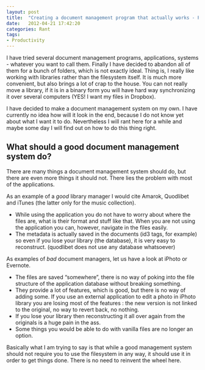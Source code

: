 ```yaml
---
layout: post
title:  "Creating a document management program that actually works - Part 1"
date:   2012-04-21 17:42:20
categories: Rant
tags:
- Productivity
---
```


I have tried several document management programs, applications, systems -
whatever you want to call them. Finally I have decided to abandon all of them
for a bunch of folders, which is not exactly ideal. Thing is, I really like
working with libraries rather than the filesystem itself. It is much more
convenient, but also brings a lot of crap to the house. You can not really move
a library, if it is in a binary form you will have hard way synchronizing it
over several computers (YES! I want my files in Dropbox).

I have decided to make a document management system on my own. I have currently
no idea how will it look in the end, because I do not know yet about what I
want it to do. Nevertheless I will rant here for a while and maybe some day I
will find out on how to do this thing right.

## What should a good document management system do?

There are many things a document management system should do, but there are
even more things it should not. There lies the problem with most of the
applications.

As an example of a *good* library manager I would cite Amarok, Quodlibet and
iTunes (the latter only for the music collection).

- While using the application you do not have to worry about where the files
are, what is their format and stuff like that. When you are not using the
application you can, however, navigate in the files easily.
- The metadata is actually saved in the documents (id3 tags, for example) so
even if you lose your library (the database), it is very easy to reconstruct.
(quodlibet does not use any database whatsoever)

As examples of *bad* document managers, let us have a look at iPhoto or Evernote.

- The files are saved “somewhere”, there is no way of poking into the file
structure of the application database without breaking something.
- They provide a lot of features, which is good, but there is no way of adding
some. If you use an external application to edit a photo in iPhoto library you
are losing most of the features : the new version is not linked to the
original, no way to revert back, no nothing.
- If you lose your library then reconstructing it all over again from the
originals is a huge pain in the ass.
- Some things you would be able to do with vanilla files are no longer an
option.

Basically what I am trying to say is that while a good management system should
not require you to use the filesystem in any way, it should use it in order to
get things done. There is no need to reinvent the wheel here.
